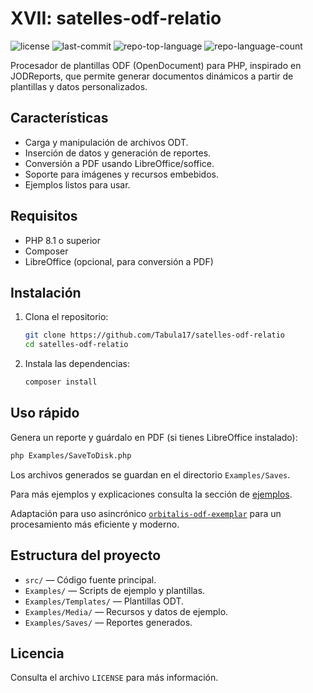 # XVII: satelles-odf-relatio
<p>
	<img src="https://img.shields.io/github/license/Tabula17/satelles-odf-relatio?style=default&logo=opensourceinitiative&logoColor=white&color=2141ec" alt="license">
	<img src="https://img.shields.io/github/last-commit/Tabula17/satelles-odf-relatio?style=default&logo=git&logoColor=white&color=2141ec" alt="last-commit">
	<img src="https://img.shields.io/github/languages/top/Tabula17/satelles-odf-relatio?style=default&color=2141ec" alt="repo-top-language">
	<img src="https://img.shields.io/github/languages/count/Tabula17/satelles-odf-relatio?style=default&color=2141ec" alt="repo-language-count">
</p>

Procesador de plantillas ODF (OpenDocument) para PHP, inspirado en JODReports, que permite generar documentos dinámicos a partir de plantillas y datos personalizados.

## Características

- Carga y manipulación de archivos ODT.
- Inserción de datos y generación de reportes.
- Conversión a PDF usando LibreOffice/soffice.
- Soporte para imágenes y recursos embebidos.
- Ejemplos listos para usar.

## Requisitos

- PHP 8.1 o superior
- Composer
- LibreOffice (opcional, para conversión a PDF)

## Instalación

1. Clona el repositorio:
   ```sh
   git clone https://github.com/Tabula17/satelles-odf-relatio
   cd satelles-odf-relatio
   ```

2. Instala las dependencias:
   ```sh
   composer install
   ```

## Uso rápido

Genera un reporte y guárdalo en PDF (si tienes LibreOffice instalado):

```sh
php Examples/SaveToDisk.php
```

Los archivos generados se guardan en el directorio `Examples/Saves`.

Para más ejemplos y explicaciones consulta la sección de [ejemplos](./Examples/README.md).

Adaptación para uso asincrónico [`orbitalis-odf-exemplar`](https://github.com/Tabula17/orbitalis-odf-exemplar) para un procesamiento más eficiente y moderno.

## Estructura del proyecto

- `src/` — Código fuente principal.
- `Examples/` — Scripts de ejemplo y plantillas.
- `Examples/Templates/` — Plantillas ODT.
- `Examples/Media/` — Recursos y datos de ejemplo.
- `Examples/Saves/` — Reportes generados.

## Licencia

Consulta el archivo `LICENSE` para más información.